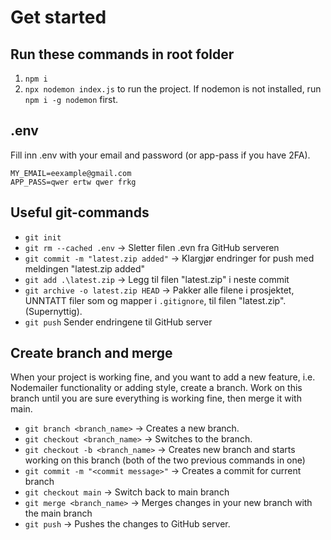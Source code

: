 # Get started

## Run these commands in root folder
1. `npm i`
2. `npx nodemon index.js` to run the project. If nodemon is not installed, run `npm i -g nodemon` first.

## .env
Fill inn .env with your email and password (or app-pass if you have 2FA).
```
MY_EMAIL=eexample@gmail.com
APP_PASS=qwer ertw qwer frkg
```

## Useful git-commands
- `git init`
- `git rm --cached .env` -> Sletter filen .evn fra GitHub serveren
- `git commit -m "latest.zip added"` -> Klargjør endringer for push med meldingen "latest.zip added"
- `git add .\latest.zip` -> Legg til filen "latest.zip" i neste commit
- `git archive -o latest.zip HEAD` -> Pakker alle filene i prosjektet, UNNTATT filer som og mapper i `.gitignore`, til filen "latest.zip". (Supernyttig).
- `git push` Sender endringene til GitHub server

## Create branch and merge
When your project is working fine, and you want to add a new feature, i.e. Nodemailer functionality or adding style, create a branch. Work on this branch until you are sure everything is working fine, then merge it with main.
- `git branch <branch_name>` -> Creates a new branch.
- `git checkout <branch_name>` -> Switches to the branch.
- `git checkout -b <branch_name>` -> Creates new branch and starts working on this branch (both of the two previous commands in one)
- `git commit -m "<commit message>"` -> Creates a commit for current branch
- `git checkout main` -> Switch back to main branch
- `git merge <branch_name>` -> Merges changes in your new branch with the main branch
- `git push` -> Pushes the changes to GitHub server.